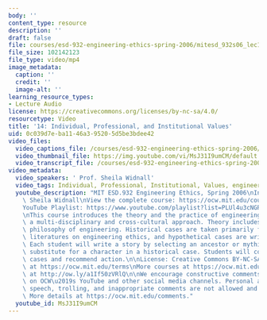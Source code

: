 ```yaml
---
body: ''
content_type: resource
description: ''
draft: false
file: courses/esd-932-engineering-ethics-spring-2006/mitesd_932s06_lec14_360p_16_9.mp4
file_size: 102142123
file_type: video/mp4
image_metadata:
  caption: ''
  credit: ''
  image-alt: ''
learning_resource_types:
- Lecture Audio
license: https://creativecommons.org/licenses/by-nc-sa/4.0/
resourcetype: Video
title: '14: Individual, Professional, and Institutional Values'
uid: 0c039d7e-ba11-46a3-9520-5d5be3bdee42
video_files:
  video_captions_file: /courses/esd-932-engineering-ethics-spring-2006/1pUVdk0cEsBqpG4Wecf-he5nb4thjMD8w_transcript.webvtt
  video_thumbnail_file: https://img.youtube.com/vi/MsJ31I9umCM/default.jpg
  video_transcript_file: /courses/esd-932-engineering-ethics-spring-2006/1pUVdk0cEsBqpG4Wecf-he5nb4thjMD8w_transcript.pdf
video_metadata:
  video_speakers: ' Prof. Sheila Widnall'
  video_tags: Individual, Professional, Institutional, Values, engineering ethics
  youtube_description: "MIT ESD.932 Engineering Ethics, Spring 2006\nInstructor: Prof.\
    \ Sheila Widnall\nView the complete course: https://ocw.mit.edu/courses/esd-932-engineering-ethics-spring-2006/\n\
    YouTube Playlist: https://www.youtube.com/playlist?list=PLUl4u3cNGP61YF5HCMnGUwJ8D-PNNs3OR\n\
    \nThis course introduces the theory and the practice of engineering ethics using\
    \ a multi-disciplinary and cross-cultural approach. Theory includes ethics and\
    \ philosophy of engineering. Historical cases are taken primarily from the scholarly\
    \ literatures on engineering ethics, and hypothetical cases are written by students.\
    \ Each student will write a story by selecting an ancestor or mythic hero as a\
    \ substitute for a character in a historical case. Students will compare these\
    \ cases and recommend action.\n\nLicense: Creative Commons BY-NC-SA\nMore information\
    \ at https://ocw.mit.edu/terms\nMore courses at https://ocw.mit.edu\nSupport OCW\
    \ at http://ow.ly/a1If50zVRlQ\n\nWe encourage constructive comments and discussion\
    \ on OCW\u2019s YouTube and other social media channels. Personal attacks, hate\
    \ speech, trolling, and inappropriate comments are not allowed and may be removed.\
    \ More details at https://ocw.mit.edu/comments."
  youtube_id: MsJ31I9umCM
---
```

